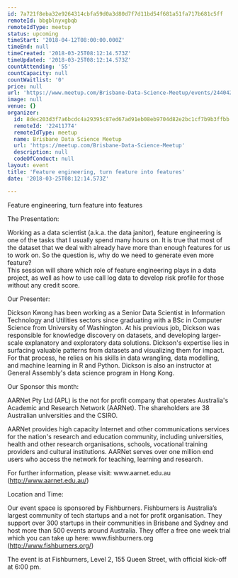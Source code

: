 ```yaml
---
id: 7a721f8eba32e9264314cbfa59d0a3d80d7f7d11bd54f681a51fa717b681c5ff
remoteId: bbgblnyxgbqb
remoteIdType: meetup
status: upcoming
timeStart: '2018-04-12T08:00:00.000Z'
timeEnd: null
timeCreated: '2018-03-25T08:12:14.573Z'
timeUpdated: '2018-03-25T08:12:14.573Z'
countAttending: '55'
countCapacity: null
countWaitlist: '0'
price: null
url: 'https://www.meetup.com/Brisbane-Data-Science-Meetup/events/244042319/'
image: null
venue: {}
organizer:
  id: 8dec203d3f7a6bcdc4a29395c87ed67ad91eb08eb9704d82e2bc1cf7b9b3ffbb
  remoteId: '22411774'
  remoteIdType: meetup
  name: Brisbane Data Science Meetup
  url: 'https://meetup.com/Brisbane-Data-Science-Meetup'
  description: null
  codeOfConduct: null
layout: event
title: 'Feature engineering, turn feature into features'
date: '2018-03-25T08:12:14.573Z'

---
```

<p>Feature engineering, turn feature into features</p> <p>The Presentation:</p> <p>Working as a data scientist (a.k.a. the data janitor), feature engineering is one of the tasks that I usually spend many hours on. It is true that most of the dataset that we deal with already have more than enough features for us to work on. So the question is, why do we need to generate even more feature?<br/>This session will share which role of feature engineering plays in a data project, as well as how to use call log data to develop risk profile for those without any credit score.</p> <p>Our Presenter:</p> <p>Dickson Kwong has been working as a Senior Data Scientist in Information Technology and Utilities sectors since graduating with a BSc in Computer Science from University of Washington. At his previous job, Dickson was responsible for knowledge discovery on datasets, and developing larger-scale explanatory and exploratory data solutions. Dickson's expertise lies in surfacing valuable patterns from datasets and visualizing them for impact. For that process, he relies on his skills in data wrangling, data modelling, and machine learning in R and Python. Dickson is also an instructor at General Assembly's data science program in Hong Kong.</p> <p>Our Sponsor this month:</p> <p>AARNet Pty Ltd (APL) is the not for profit company that operates Australia's Academic and Research Network (AARNet). The shareholders are 38 Australian universities and the CSIRO.</p> <p>AARNet provides high capacity Internet and other communications services for the nation's research and education community, including universities, health and other research organisations, schools, vocational training providers and cultural institutions. AARNet serves over one million end users who access the network for teaching, learning and research.</p> <p>For further information, please visit: www.aarnet.edu.au (<a href="http://www.aarnet.edu.au/" class="linkified">http://www.aarnet.edu.au/</a>)</p> <p>Location and Time:</p> <p>Our event space is sponsored by Fishburners. Fishburners is Australia’s largest community of tech startups and a not for profit organisation. They support over 300 startups in their communities in Brisbane and Sydney and host more than 500 events around Australia. They offer a free one week trial which you can take up here: www.fishburners.org (<a href="http://www.fishburners.org/" class="linkified">http://www.fishburners.org/</a>)</p> <p>The event is at Fishburners, Level 2, 155 Queen Street, with official kick-off at 6:00 pm.</p>
